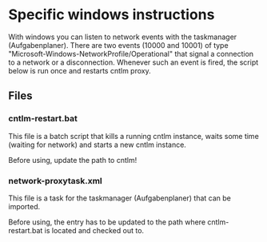 # Specific windows instructions

With windows you can listen to network events with the taskmanager (Aufgabenplaner). There are two events (10000 and 10001) of type "Microsoft-Windows-NetworkProfile/Operational" that signal a connection to a network or a disconnection. Whenever such an event is fired, the script below is run once and restarts cntlm proxy.

## Files

### cntlm-restart.bat

This file is a batch script that kills a running cntlm instance, waits some time (waiting for network) and starts a new cntlm instance. 

Before using, update the path to cntlm!

### network-proxytask.xml

This file is a task for the taskmanager (Aufgabenplaner) that can be imported. 

Before using, the entry <command> has to be updated to the path where cntlm-restart.bat is located and checked out to.


